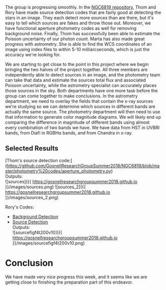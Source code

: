 The group is progressing smoothly. In the [NGC6819 repository](https://github.com/GosnellResearchGroupSummer2018/NGC6819), Thom and Rory have made source detection codes that are fairly good at detecting the stars in an image. They each detect more sources than are there, but it's easy to tell which sources are fakes and throw those out. Moreover, we have functional aperture photometry codes as well for removing background noise. Finally, Thom has successfully been able to estimate the Poisson uncertainty of our photon count. Marta has also made great progress with astrometry. She is able to find the WCS coordinates of an image using index files to within 5-10 milliarcseconds, which is just the accuracy we're looking for. 

We are starting to get close to the point in this project where we begin bringing the two halves of the project together. All three members are independently able to detect sources in an image, and the photometry team can take that data and estimate the sources total flux and associated Poisson uncertainty, while the astrometry specialist can accurately places those sources in the sky. Both departments have one more task before the group can come together to make conclusions. In the astrometry department, we need to overlay the fields that contain the x-ray sources we're studying so we can determine which sources in different bands are actually the same source. The photometry department will then need to use that information to generate color magnitude diagrams. We will likely end up comparing the difference in magnitude of different bands using almost every combination of two bands we have. We have data from HST in UVBRI bands, from Diafi in RGBHα bands, and from Chandra in x-ray. 

## Selected Results
[Thom's source detection code:] (https://github.com/GosnellResearchGroupSummer2018/NGC6819/blob/master/photometry%20codes/aperture_photometry.py)   
Outputs:  
![sources]({{ https://gosnellresearchgroupsummer2018.github.io }}/images/sources.png)
![sources_2]({{ https://gosnellresearchgroupsummer2018.github.io }}/images/sources_2.png)


Rory's Codes:  
- [Background Detection](https://github.com/GosnellResearchGroupSummer2018/NGC6819/blob/master/Rory's%20Codes/sambd.py)   
- [Source Detection](https://github.com/GosnellResearchGroupSummer2018/NGC6819/blob/master/Rory's%20Codes/samsd.py)   
Outputs:    
![sourcefigf4t200v10]({{ https://gosnellresearchgroupsummer2018.github.io }}/images/sourcefigf4t200v10.png)

# Conclusion
We have made very nice progress this week, and it seems like we are getting close to finishing the preparation part of this endeavor.
